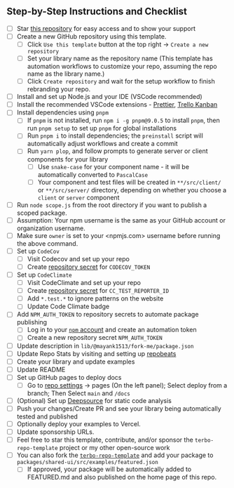 ## Step-by-Step Instructions and Checklist

- [ ] Star [this repository](https://github.com/react18-tools/turborepo-template/) for easy access and to show your support
- [ ] Create a new GitHub repository using this template.
  - [ ] Click `Use this template` button at the top right -> `Create a new repository`
  - [ ] Set your library name as the repository name (This template has automation workflows to customize your repo, assuming the repo name as the library name.)
  - [ ] Click `Create repository` and wait for the setup workflow to finish rebranding your repo.
- [ ] Install and set up Node.js and your IDE (VSCode recommended)
- [ ] Install the recommended VSCode extensions - [Prettier](https://marketplace.visualstudio.com/items?itemName=esbenp.prettier-vscode), [Trello Kanban](https://marketplace.visualstudio.com/items?itemName=mayank1513.trello-kanban-task-board)
- [ ] Install dependencies using `pnpm`
  - [ ] If `pnpm` is not installed, run `npm i -g pnpm@9.0.5` to install `pnpm`, then run `pnpm setup` to set up `pnpm` for global installations
  - [ ] Run `pnpm i` to install dependencies; the `preinstall` script will automatically adjust workflows and create a commit
  - [ ] Run `yarn plop`, and follow prompts to generate server or client components for your library
    - [ ] Use `snake-case` for your component name - it will be automatically converted to `PascalCase`
    - [ ] Your component and test files will be created in `**/src/client/` or `**/src/server/` directory, depending on whether you choose a `client` or `server` component
- [ ] Run `node scope.js` from the root directory if you want to publish a scoped package.
- [ ] Assumption: Your npm username is the same as your GitHub account or organization username.
- [ ] Make sure `owner` is set to your <npmjs.com> username before running the above command.
- [ ] Set up `CodeCov`
  - [ ] Visit Codecov and set up your repo
  - [ ] Create [repository secret](https://github.com/react18-tools/turborepo-template/settings/secrets/actions) for `CODECOV_TOKEN`
- [ ] Set up `CodeClimate`
  - [ ] Visit CodeClimate and set up your repo
  - [ ] Create [repository secret](https://github.com/react18-tools/turborepo-template/settings/secrets/actions) for `CC_TEST_REPORTER_ID`
  - [ ] Add `*.test.*` to ignore patterns on the website
  - [ ] Update Code Climate badge
- [ ] Add `NPM_AUTH_TOKEN` to repository secrets to automate package publishing
  - [ ] Log in to your [`npm` account](https://www.npmjs.com/login) and create an automation token
  - [ ] Create a new repository secret `NPM_AUTH_TOKEN`
- [ ] Update description in `lib/@mayank1513/fork-me/package.json`
- [ ] Update Repo Stats by visiting and setting up [repobeats](https://repobeats.axiom.co/)
- [ ] Create your library and update examples
- [ ] Update README
- [ ] Set up GitHub pages to deploy docs
  - [ ] Go to [repo settings](https://github.com/react18-tools/turborepo-template/settings/pages) -> pages (On the left panel); Select deploy from a branch; Then Select `main` and `/docs`
- [ ] (Optional) Set up [Deepsource](https://app.deepsource.com/login) for static code analysis
- [ ] Push your changes/Create PR and see your library being automatically tested and published
- [ ] Optionally deploy your examples to Vercel.
- [ ] Update sponsorship URLs.
- [ ] Feel free to star this template, contribute, and/or sponsor the `terbo-repo-template` project or my other open-source work
- [ ] You can also fork the [`terbo-repo-template`](https://github.com/react18-tools/turbo-repo-template/fork) and add your package to `packages/shared-ui/src/examples/featured.json`
  - [ ] If approved, your package will be automatically added to FEATURED.md and also published on the home page of this repo.
